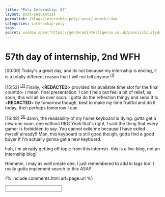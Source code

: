 ```yaml
---
title: "Poly Internship: 57"
layout: post-sequential
permalink: /blogs/internship-poly/:year/:month/:day
categories: internship-poly
tags: 
secret: window.open("https://genderedintelligence.co.uk/panvisibilityday", "_self")
---
```

# 57th day of internship, 2nd WFH

<span class="timestamp">[00:00]</span> <span class='disable-selection' ondblclick="this.innerHTML='Today is Pan Visibility Day, and almost no one within my circles are aware of what pansexuality is. After months of reflection, I finally identified myself as a pansexual person, and I want to let people know it, when the time comes.'">Today's a great day, and its not because my internship is ending, it is a totally different reason that I will not tell anyone <sup><a href="#1">[1]</a></sup></span>

<span class="timestamp">[15:53]</span> <sup><a href="#2">[2]</a></sup> Finally, <span class='disable-selection' ondblclick="this.innerHTML='Mr Alan'">&lt;<b>REDACTED</b>&gt;</span> provided his available time slot for the final countdo- i mean, final presentation. I can't help but feel a bit of relief, as soon, this will all be over soon. I gotta do the reflection thingy and send it to <span class='disable-selection' ondblclick="this.innerHTML=''">&lt;<b>REDACTED</b>&gt;</span> by tomorrow though, best to make my time fruitful and do it today, then perhaps tomorrow I can

<span class="timestamp">[16:48]</span> <sup><a href="#3">[3]</a></sup> damn, the readability of my home keyboard is dying. gotta get a new one soon, one without RBG Yeah that's right, I said the thing that every gamer is forbidden to say. You cannot exile me because I have exiled myself already!! Man, this keyboard is still good though, gotta find a good buyer if i'm actually gonna get a new keyboard.

huh, i'm already getting off topic from this internsh- this is a live blog, not an internship blog!

Hmmmm, i may as well create one. I just remembered to add in tags too! I really gotta implement search to this ASAP.

<!--

<span class='disable-selection' ondblclick="this.innerHTML=''">&lt;<b>REDACTED</b>&gt;</span>

-->

{% include comments.html url=page.url %}

<input id="password-input" type="password" class="text-secret" onkeyup="unlock()">

<span class="disable-selection" id="truth" style="display:none;"><sup id="1">[1]</sup> double-click that text. also, click on the copyright sign in the footer<br><br><sup id="2">[2]</sup> BRUH i didn't hide the hidden text in the previous day AND SOMEONE TOLD ME THEY READ IT. BRUHHHH<br><br><sup id="3">[3]</sup> So I came out, more details at <sup><a href="#1">[1]</a></sup>, and no one caught it, except for one who liked it, but they retracted their like apparently, and one who asked me what flag was it lolll, welp. it's time i tell'em.</span>

